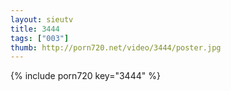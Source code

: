 ```yaml
--- 
layout: sieutv
title: 3444
tags: ["003"]
thumb: http://porn720.net/video/3444/poster.jpg
---
```

{% include porn720 key="3444" %} 
